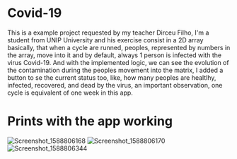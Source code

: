 # Covid-19
This is a example project requested by my teacher Dirceu Filho, I'm a student from UNIP University and his exercise consist in a 2D array basically, that when a cycle are runned, peoples, represented by numbers in the array, move into it and by default, always 1 person is infected with the virus Covid-19. And with the implemented logic, we can see the evolution of the contamination during the peoples movement into the matrix, I added a button to se the current status too, like, how many peoples are healtlhy, infected, recovered, and dead by the virus, an important observation, one cycle is equivalent of one week in this app.

# Prints with the app working
![Screenshot_1588806168](https://user-images.githubusercontent.com/35138215/81236959-bde59580-8fd4-11ea-8674-e69c4bd5494f.png)
![Screenshot_1588806170](https://user-images.githubusercontent.com/35138215/81236965-bfaf5900-8fd4-11ea-8697-a608d534a169.png)
![Screenshot_1588806344](https://user-images.githubusercontent.com/35138215/81237066-ff764080-8fd4-11ea-9747-570653d8f475.png)
